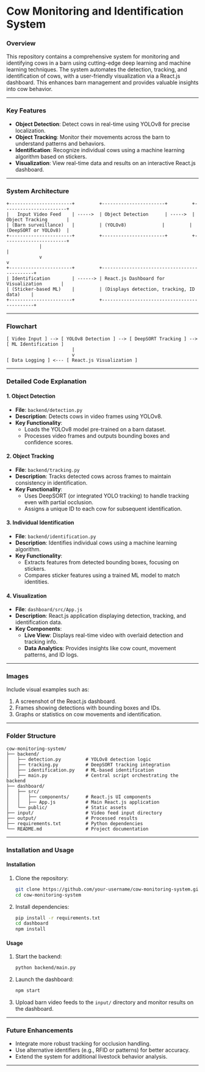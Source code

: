 # Cow Monitoring and Identification System

### **Overview**

This repository contains a comprehensive system for monitoring and identifying cows in a barn using cutting-edge deep learning and machine learning techniques. The system automates the detection, tracking, and identification of cows, with a user-friendly visualization via a React.js dashboard. This enhances barn management and provides valuable insights into cow behavior.

---

### **Key Features**
- **Object Detection**: Detect cows in real-time using YOLOv8 for precise localization.
- **Object Tracking**: Monitor their movements across the barn to understand patterns and behaviors.
- **Identification**: Recognize individual cows using a machine learning algorithm based on stickers.
- **Visualization**: View real-time data and results on an interactive React.js dashboard.

---

### **System Architecture**

```plaintext
+-----------------------+         +-----------------------+         +-----------------------+
|   Input Video Feed    | ----->  | Object Detection      | ----->  | Object Tracking       |
| (Barn surveillance)   |         | (YOLOv8)             |         | (DeepSORT or YOLOv8)  |
+-----------------------+         +-----------------------+         +-----------------------+
            |                                                                   |
            v                                                                   v
+-----------------------+         +---------------------------------------------+
| Identification        | ------> | React.js Dashboard for Visualization       |
| (Sticker-based ML)    |         | (Displays detection, tracking, ID data)    |
+-----------------------+         +---------------------------------------------+
```

---

### **Flowchart**

```plaintext
[ Video Input ] --> [ YOLOv8 Detection ] --> [ DeepSORT Tracking ] --> [ ML Identification ]
                        |
                        v
[ Data Logging ] <--- [ React.js Visualization ]
```

---

### **Detailed Code Explanation**

#### **1. Object Detection**
- **File**: `backend/detection.py`
- **Description**: Detects cows in video frames using YOLOv8.
- **Key Functionality**:
  - Loads the YOLOv8 model pre-trained on a barn dataset.
  - Processes video frames and outputs bounding boxes and confidence scores.

#### **2. Object Tracking**
- **File**: `backend/tracking.py`
- **Description**: Tracks detected cows across frames to maintain consistency in identification.
- **Key Functionality**:
  - Uses DeepSORT (or integrated YOLO tracking) to handle tracking even with partial occlusion.
  - Assigns a unique ID to each cow for subsequent identification.

#### **3. Individual Identification**
- **File**: `backend/identification.py`
- **Description**: Identifies individual cows using a machine learning algorithm.
- **Key Functionality**:
  - Extracts features from detected bounding boxes, focusing on stickers.
  - Compares sticker features using a trained ML model to match identities.

#### **4. Visualization**
- **File**: `dashboard/src/App.js`
- **Description**: React.js application displaying detection, tracking, and identification data.
- **Key Components**:
  - **Live View**: Displays real-time video with overlaid detection and tracking info.
  - **Data Analytics**: Provides insights like cow count, movement patterns, and ID logs.

---

### **Images**

Include visual examples such as:
1. A screenshot of the React.js dashboard.
2. Frames showing detections with bounding boxes and IDs.
3. Graphs or statistics on cow movements and identification.

---

### **Folder Structure**

```plaintext
cow-monitoring-system/
├── backend/
│   ├── detection.py         # YOLOv8 detection logic
│   ├── tracking.py          # DeepSORT tracking integration
│   ├── identification.py    # ML-based identification
│   ├── main.py              # Central script orchestrating the backend
├── dashboard/
│   ├── src/
│   │   ├── components/      # React.js UI components
│   │   ├── App.js           # Main React.js application
│   └── public/              # Static assets
├── input/                   # Video feed input directory
├── output/                  # Processed results
├── requirements.txt         # Python dependencies
└── README.md                # Project documentation
```

---

### **Installation and Usage**

#### **Installation**
1. Clone the repository:
   ```bash
   git clone https://github.com/your-username/cow-monitoring-system.git
   cd cow-monitoring-system
   ```
2. Install dependencies:
   ```bash
   pip install -r requirements.txt
   cd dashboard
   npm install
   ```

#### **Usage**
1. Start the backend:
   ```bash
   python backend/main.py
   ```
2. Launch the dashboard:
   ```bash
   npm start
   ```
3. Upload barn video feeds to the `input/` directory and monitor results on the dashboard.

---

### **Future Enhancements**
- Integrate more robust tracking for occlusion handling.
- Use alternative identifiers (e.g., RFID or patterns) for better accuracy.
- Extend the system for additional livestock behavior analysis.

---

